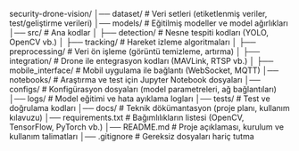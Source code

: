 security-drone-vision/
│── dataset/                   # Veri setleri (etiketlenmiş veriler, test/geliştirme verileri)
│── models/                    # Eğitilmiş modeller ve model ağırlıkları
│── src/                       # Ana kodlar
│   ├── detection/             # Nesne tespiti kodları (YOLO, OpenCV vb.)
│   ├── tracking/              # Hareket izleme algoritmaları
│   ├── preprocessing/         # Veri ön işleme (görüntü temizleme, artırma)
│   ├── integration/           # Drone ile entegrasyon kodları (MAVLink, RTSP vb.)
│   ├── mobile_interface/      # Mobil uygulama ile bağlantı (WebSocket, MQTT)
│── notebooks/                 # Araştırma ve test için Jupyter Notebook dosyaları
│── configs/                   # Konfigürasyon dosyaları (model parametreleri, ağ bağlantıları)
│── logs/                      # Model eğitimi ve hata ayıklama logları
│── tests/                     # Test ve doğrulama kodları
│── docs/                      # Teknik dökümantasyon (proje planı, kullanım kılavuzu)
│── requirements.txt           # Bağımlılıkların listesi (OpenCV, TensorFlow, PyTorch vb.)
│── README.md                  # Proje açıklaması, kurulum ve kullanım talimatları
│── .gitignore                 # Gereksiz dosyaları hariç tutma